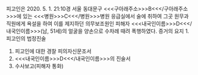 피고인은 2020. 5. 1. 21:10경 서울 동대문구 <<<구아래주소>>>B<<</구아래주소>>>에 있는 <<<병원>>>C<<</병원>>>병원 응급실에서 술에 취하여 그곳 원무과 직원에게 욕설을 하여 이를 제지하던 의무보조원인 피해자 <<<내국인이름>>>D<<</내국인이름>>>(남, 51세)의 얼굴을 양손으로 수차례 때려 폭행하였다.
증거의 요지 1. 피고인의 법정진술
1. 피고인에 대한 경찰 피의자신문조서
1. <<<내국인이름>>>D<<</내국인이름>>>의 진술서
1. 수사보고(피해자 통화)